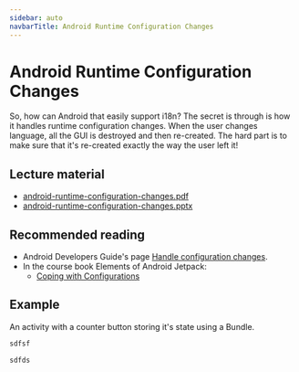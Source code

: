 ```yaml
---
sidebar: auto
navbarTitle: Android Runtime Configuration Changes
---
```


# Android Runtime Configuration Changes
So, how can Android that easily support i18n? The secret is through is how it handles runtime configuration changes. When the user changes language, all the GUI is destroyed and then re-created. The hard part is to make sure that it's re-created exactly the way the user left it!

## Lecture material
* [android-runtime-configuration-changes.pdf](android-runtime-configuration-changes.pdf)
* [android-runtime-configuration-changes.pptx](android-runtime-configuration-changes.pptx)

## Recommended reading
* Android Developers Guide's page [Handle configuration changes](https://developer.android.com/guide/topics/resources/runtime-changes).
* In the course book Elements of Android Jetpack:
    * [Coping with Configurations](https://wares.commonsware.com/app/internal/book/Jetpack/page/chap-config-001.html)

## Example
An activity with a counter button storing it's state using a Bundle.

<Tabs remember-selected-key="example-987">
<Tab title="MainActivity.kt">

```kotlin
sdfsf
```

</Tab>
<Tab title="res/layout/activity_main-xml">

```xml
sdfds
```

</Tab>
</Tabs>